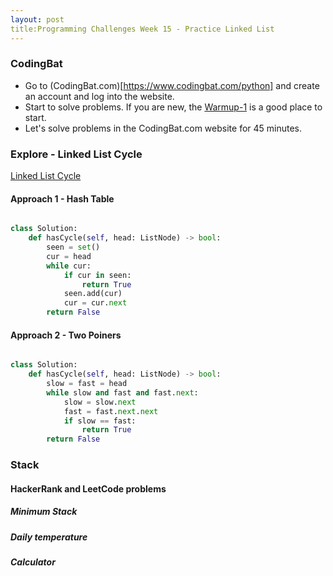 ```yaml
---
layout: post
title:Programming Challenges Week 15 - Practice Linked List
---
```


### CodingBat
- Go to (CodingBat.com)[https://www.codingbat.com/python] and create an account and log into the website.
- Start to solve problems. If you are new, the [Warmup-1](https://codingbat.com/python/Warmup-1) is a good place to start.
- Let's solve problems in the CodingBat.com website for 45 minutes.
### Explore - Linked List Cycle

[Linked List Cycle](https://leetcode.com/problems/linked-list-cycle/)

#### Approach 1 - Hash Table
```py

class Solution:
    def hasCycle(self, head: ListNode) -> bool:
        seen = set()
        cur = head
        while cur:
            if cur in seen:
                return True
            seen.add(cur)
            cur = cur.next
        return False
```        


#### Approach 2 - Two Poiners
```py

class Solution:
    def hasCycle(self, head: ListNode) -> bool:
        slow = fast = head
        while slow and fast and fast.next:
            slow = slow.next
            fast = fast.next.next
            if slow == fast:
                return True
        return False
```

### Stack

#### HackerRank and LeetCode problems

##### Minimum Stack

##### Daily temperature

##### Calculator
